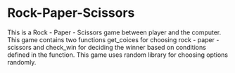 # Rock-Paper-Scissors
This is a Rock - Paper - Scissors game between player  and the computer. This game contains two functions get_coices for choosing rock - paper - scissors and check_win for deciding the winner based on conditions defined in  the function. This game uses random library for choosing options randomly.
